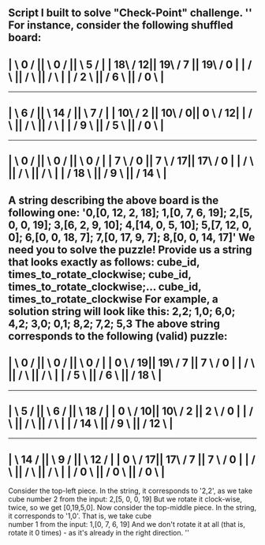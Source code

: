 Script I built to solve "Check-Point" challenge.
''
For	instance,	consider	the	following	shuffled	board:
------------------------------------
|		\ 0		/		||		\ 0		/		||		\ 5		/		|
|	18\		/	12||	19\		/	7	||	19\ /	0	|
|			/		\			||			/		\			||			/		\			|
|		/	2		\		||		/	6		\		||		/	0		\		|
------------------------------------
------------------------------------
|		\ 6		/		||		\ 14	/		||		\ 7		/		|
|	10\		/	2	||	10\		/		0||	0	\		/	12|
|			/		\			||			/		\			||		 /		\			|
|		/	9		\		||		/	5		\		||		/	0		\		|
------------------------------------
------------------------------------
|		\ 0		/		||		\ 0		/		||		\ 0		/		|
|	7	\		/	0	||	7	\		/	17||	17\		/	0	|
|			/		\			||			/		\			||			/		\			|
|		/	18	\		||		/	9		\		||		/	14	\		|
------------------------------------
A	string	describing	the	above	board	is	the	following	one:
'0,[0,	12,	2,	18];	1,[0,	7,	6,	19];	2,[5,	0,	0,	19];	3,[6,	2,	9,	10];	4,[14,	0,	5,	10];	5,[7,	12,	0,	0];	6,[0,	0,	18,	
7];	7,[0,	17,	9,	7];	8,[0,	0,	14,	17]'
We	need	you	to	solve	the	puzzle!
Provide	us	a	string	that	looks	exactly	as	follows:
cube_id,	times_to_rotate_clockwise;	cube_id,	times_to_rotate_clockwise;...	cube_id,	
times_to_rotate_clockwise
For	example,	a	solution	string	will	look	like	this:
2,2;	1,0;	6,0;	4,2;	3,0;	0,1;	8,2;	7,2;	5,3
The	above	string	corresponds	to	the	following	(valid)	puzzle:
------------------------------------
|		\ 0		/		||		\ 0		/		||		\ 0		/		|
|	0	\		/	19||	19\		/	7	||	7	\		/	0	|
|			/		\			||			/		\			||			/		\			|
|		/	5		\		||		/	6		\		||		/	18	\		|
------------------------------------
------------------------------------
|		\ 5		/		||		\ 6		/		||		\ 18	/		|
|	0	\		/	10||	10\		/	2	||	2	\		/	0	|
|			/		\			||			/		\			||			/		\			|
|		/	14	\		||		/	9		\		||		/	12	\		|
------------------------------------
------------------------------------
|		\ 14	/		||		\ 9		/		||		\ 12	/		|
|	0	\		/	17||	17\		/	7	||	7	\		/	0	|
|			/		\			||			/		\			||			/		\			|
|		/	0		\		||		/	0		\		||		/	0		\ |
------------------------------------
Consider	the	top-left	piece.	In	the	string,	it	corresponds	to	'2,2',	as	we	take	cube	number	2	from	the	
input:
2,[5,	0,	0,	19]
But	we	rotate	it	clock-wise,	twice,	so	we	get	[0,19,5,0].
Now	consider	the	top-middle	piece.	In	the	string,	it	corresponds	to	'1,0'.	That	is,	we	take	cube	
number	1	from	the	input:
1,[0,	7,	6,	19]
And	we	don't	rotate	it	at	all	(that	is,	rotate	it	0	times)	- as	it's	already	in	the	right	direction.
''
